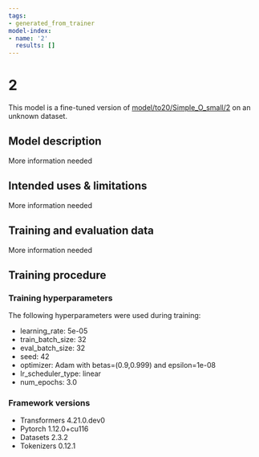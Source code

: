 ```yaml
---
tags:
- generated_from_trainer
model-index:
- name: '2'
  results: []
---
```


<!-- This model card has been generated automatically according to the information the Trainer had access to. You
should probably proofread and complete it, then remove this comment. -->

# 2

This model is a fine-tuned version of [model/to20/Simple_O_small/2](https://huggingface.co/model/to20/Simple_O_small/2) on an unknown dataset.

## Model description

More information needed

## Intended uses & limitations

More information needed

## Training and evaluation data

More information needed

## Training procedure

### Training hyperparameters

The following hyperparameters were used during training:
- learning_rate: 5e-05
- train_batch_size: 32
- eval_batch_size: 32
- seed: 42
- optimizer: Adam with betas=(0.9,0.999) and epsilon=1e-08
- lr_scheduler_type: linear
- num_epochs: 3.0

### Framework versions

- Transformers 4.21.0.dev0
- Pytorch 1.12.0+cu116
- Datasets 2.3.2
- Tokenizers 0.12.1
